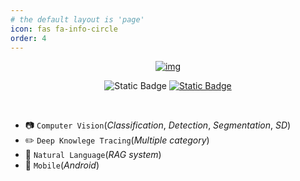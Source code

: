 ```yaml
---
# the default layout is 'page'
icon: fas fa-info-circle
order: 4
---
```

<p align='center'>
  <a href="https://github.com/hololee">
    <img src="https://capsule-render.vercel.app/api?type=transparent&fontColor=66AA66&height=150&section=header&text=Zayden&desc=AI%20Engineer&fontSize=70&DescSize=20&descAlignY=15&animation=twinkling" alt="img">
  </a>
</p>
<p align='center'>
  <a href="https://www.linkedin.com/in/hololee/" style="text-decoration:none;"><img alt="Static Badge" src="https://img.shields.io/badge/LinkedIn-LinkedIn?style=flat&logo=LinkedIn&logoColor=%230A66C2&color=%23ffffff"></a>
  <a href="https://hololee.github.io"><img alt="Static Badge" src="https://img.shields.io/badge/Blog-Blog?style=flat&logo=googlechrome&logoColor=%23333333&color=%23ffffff"></a>
</p>
<br/>

- 📷 ```Computer Vision```(*Classification*, *Detection*, *Segmentation*, *SD*)
- ✏️ ```Deep Knowlege Tracing```(*Multiple category*)
- 🤖 ```Natural Language```(*RAG system*)
- 📱 ```Mobile```(*Android*)


<br/>
